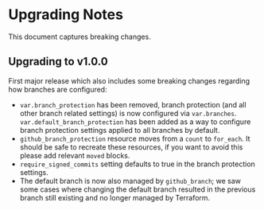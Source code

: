 # Upgrading Notes

This document captures breaking changes.

## Upgrading to v1.0.0

First major release which also includes some breaking changes regarding how branches are configured:

- `var.branch_protection` has been removed, branch protection (and all other branch related settings) is now configured via `var.branches`. `var.default_branch_protection` has been added as a way to configure branch protection settings applied to all branches by default.
- `github_branch_protection` resource moves from a `count` to `for_each`. It should be safe to recreate these resources, if you want to avoid this please add relevant `moved` blocks.
- `require_signed_commits` setting defaults to true in the branch protection settings.
- The default branch is now also managed by `github_branch`; we saw some cases where changing the default branch resulted in the previous branch still existing and no longer managed by Terraform.
